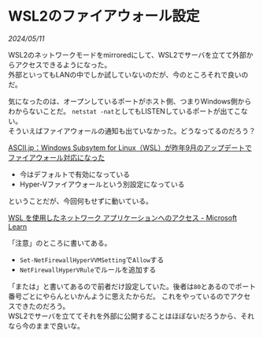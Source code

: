 # WSL2のファイアウォール設定

<i>2024/05/11</i>

WSL2のネットワークモードをmirroredにして、WSL2でサーバを立てて外部からアクセスできるようになった。  
外部といってもLANの中でしか試していないのだが、今のところそれで良いのだ。  

気になったのは、オープンしているポートがホスト側、つまりWindows側からわからないことだ。
`netstat -nat`としてもLISTENしているポートが出てこない。  
そういえばファイアウォールの通知も出ていなかった。どうなってるのだろう？

[ASCII.jp：Windows Subsytem for Linux（WSL）が昨年9月のアップデートでファイアウォール対応になった](https://ascii.jp/elem/000/004/179/4179292/)

* 今はデフォルトで有効になっている
* Hyper-Vファイアウォールという別設定になっている

ということだが、今回何もせずに動いている。

[WSL を使用したネットワーク アプリケーションへのアクセス - Microsoft Learn](https://learn.microsoft.com/ja-jp/windows/wsl/networking#mirrored-mode-networking)

「注意」のところに書いてある。

* `Set-NetFirewallHyperVVMSetting`で`Allow`する
* `NetFirewallHyperVRule`でルールを追加する

「または」と書いてあるので前者だけ設定していた。後者は`80`とあるのでポート番号ごとにやらんといかんように思えたからだ。
これをやっているのでアクセスできたのだろう。  
WSL2でサーバを立ててそれを外部に公開することはほぼないだろうから、それなら今のままで良いな。
